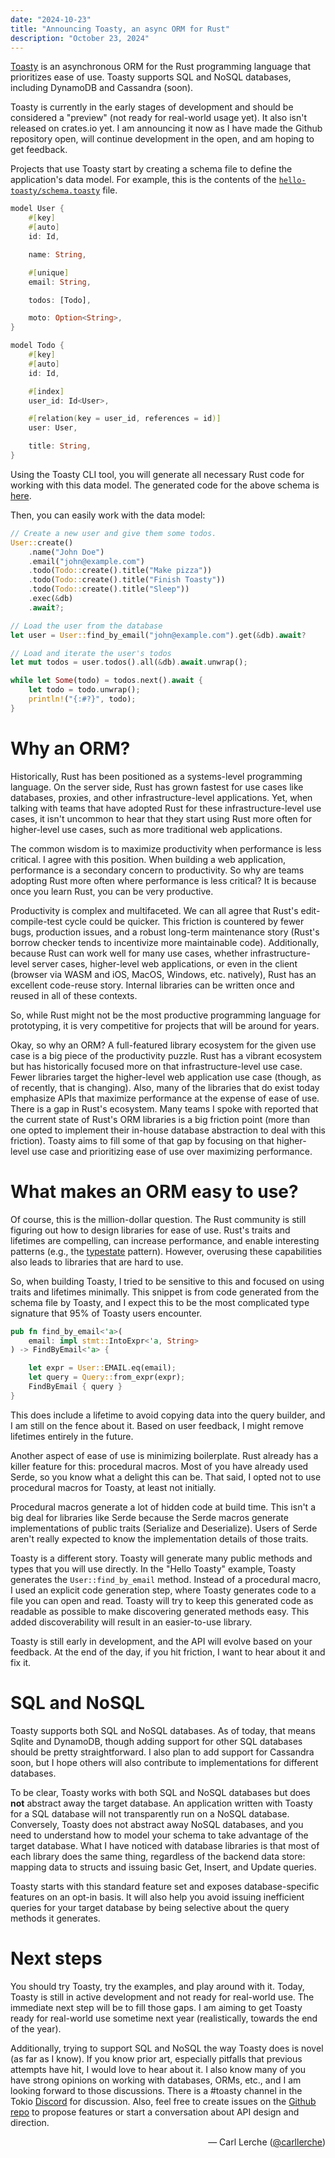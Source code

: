 ```yaml
---
date: "2024-10-23"
title: "Announcing Toasty, an async ORM for Rust"
description: "October 23, 2024"
---
```


[Toasty](https://github.com/tokio-rs/toasty) is an asynchronous ORM for the Rust
programming language that prioritizes ease of use. Toasty supports SQL and NoSQL
databases, including DynamoDB and Cassandra (soon).

Toasty is currently in the early stages of development and should be considered
a "preview" (not ready for real-world usage yet). It also isn't released on
crates.io yet. I am announcing it now as I have made the Github repository open,
will continue development in the open, and am hoping to get feedback.

Projects that use Toasty start by creating a schema file to define the
application's data model. For example, this is the contents of the
[`hello-toasty/schema.toasty`](https://github.com/tokio-rs/toasty/blob/main/examples/hello-toasty/schema.toasty)
file.

```rust
model User {
    #[key]
    #[auto]
    id: Id,

    name: String,

    #[unique]
    email: String,

    todos: [Todo],

    moto: Option<String>,
}

model Todo {
    #[key]
    #[auto]
    id: Id,

    #[index]
    user_id: Id<User>,

    #[relation(key = user_id, references = id)]
    user: User,

    title: String,
}
```

Using the Toasty CLI tool, you will generate all necessary Rust code for working
with this data model. The generated code for the above schema is
[here](https://github.com/tokio-rs/toasty/tree/main/examples/hello-toasty/src/db).

Then, you can easily work with the data model:

```rust
// Create a new user and give them some todos.
User::create()
    .name("John Doe")
    .email("john@example.com")
    .todo(Todo::create().title("Make pizza"))
    .todo(Todo::create().title("Finish Toasty"))
    .todo(Todo::create().title("Sleep"))
    .exec(&db)
    .await?;

// Load the user from the database
let user = User::find_by_email("john@example.com").get(&db).await?

// Load and iterate the user's todos
let mut todos = user.todos().all(&db).await.unwrap();

while let Some(todo) = todos.next().await {
    let todo = todo.unwrap();
    println!("{:#?}", todo);
}
```

# Why an ORM?

Historically, Rust has been positioned as a systems-level programming language.
On the server side, Rust has grown fastest for use cases like databases,
proxies, and other infrastructure-level applications. Yet, when talking with
teams that have adopted Rust for these infrastructure-level use cases, it isn't
uncommon to hear that they start using Rust more often for higher-level use
cases, such as more traditional web applications.

The common wisdom is to maximize productivity when performance is less critical.
I agree with this position. When building a web application, performance is a
secondary concern to productivity. So why are teams adopting Rust more often
where performance is less critical? It is because once you learn Rust, you can
be very productive.

Productivity is complex and multifaceted. We can all agree that Rust's
edit-compile-test cycle could be quicker. This friction is countered by fewer
bugs, production issues, and a robust long-term maintenance story (Rust's borrow
checker tends to incentivize more maintainable code). Additionally, because Rust
can work well for many use cases, whether infrastructure-level server cases,
higher-level web applications, or even in the client (browser via WASM and iOS,
MacOS, Windows, etc. natively), Rust has an excellent code-reuse story. Internal
libraries can be written once and reused in all of these contexts.

So, while Rust might not be the most productive programming language for
prototyping, it is very competitive for projects that will be around for years.

Okay, so why an ORM? A full-featured library ecosystem for the given use case is
a big piece of the productivity puzzle. Rust has a vibrant ecosystem but has
historically focused more on that infrastructure-level use case. Fewer libraries
target the higher-level web application use case (though, as of recently, that
is changing). Also, many of the libraries that do exist today emphasize APIs
that maximize performance at the expense of ease of use. There is a gap in
Rust's ecosystem. Many teams I spoke with reported that the current state of
Rust's ORM libraries is a big friction point (more than one opted to implement
their in-house database abstraction to deal with this friction). Toasty aims to
fill some of that gap by focusing on that higher-level use case and prioritizing
ease of use over maximizing performance.

# What makes an ORM easy to use?

Of course, this is the million-dollar question. The Rust community is still
figuring out how to design libraries for ease of use. Rust's traits and
lifetimes are compelling, can increase performance, and enable interesting
patterns (e.g., the [typestate](https://cliffle.com/blog/rust-typestate/)
pattern). However, overusing these capabilities also leads to libraries that are
hard to use.

So, when building Toasty, I tried to be sensitive to this and focused on using
traits and lifetimes minimally. This snippet is from code generated from the
schema file by Toasty, and I expect this to be the most complicated type
signature that 95% of Toasty users encounter.

```rust
pub fn find_by_email<'a>(
	email: impl stmt::IntoExpr<'a, String>
) -> FindByEmail<'a> {

	let expr = User::EMAIL.eq(email);
	let query = Query::from_expr(expr);
	FindByEmail { query }
}
```

This does include a lifetime to avoid copying data into the query builder, and I
am still on the fence about it. Based on user feedback, I might remove lifetimes
entirely in the future.

Another aspect of ease of use is minimizing boilerplate. Rust already has a
killer feature for this: procedural macros. Most of you have already used Serde,
so you know what a delight this can be. That said, I opted not to use procedural
macros for Toasty, at least not initially.

Procedural macros generate a lot of hidden code at build time. This isn't a big
deal for libraries like Serde because the Serde macros generate implementations
of public traits (Serialize and Deserialize). Users of Serde aren't really
expected to know the implementation details of those traits.

Toasty is a different story. Toasty will generate many public methods and types
that you will use directly. In the "Hello Toasty" example, Toasty generates the
`User::find_by_email` method. Instead of a procedural macro, I used an explicit
code generation step, where Toasty generates code to a file you can open and
read. Toasty will try to keep this generated code as readable as possible to
make discovering generated methods easy. This added discoverability will result
in an easier-to-use library.

Toasty is still early in development, and the API will evolve based on your
feedback. At the end of the day, if you hit friction, I want to hear about it
and fix it.

# SQL and NoSQL

Toasty supports both SQL and NoSQL databases. As of today, that means Sqlite and
DynamoDB, though adding support for other SQL databases should be pretty
straightforward. I also plan to add support for Cassandra soon, but I hope
others will also contribute to implementations for different databases.

To be clear, Toasty works with both SQL and NoSQL databases but does **not**
abstract away the target database. An application written with Toasty for a SQL
database will not transparently run on a NoSQL database. Conversely, Toasty does
not abstract away NoSQL databases, and you need to understand how to model your
schema to take advantage of the target database. What I have noticed with
database libraries is that most of each library does the same thing, regardless
of the backend data store: mapping data to structs and issuing basic Get,
Insert, and Update queries.

Toasty starts with this standard feature set and exposes database-specific
features on an opt-in basis. It will also help you avoid issuing inefficient
queries for your target database by being selective about the query methods it
generates.

# Next steps

You should try Toasty, try the examples, and play around with it. Today, Toasty
is still in active development and not ready for real-world use. The immediate
next step will be to fill those gaps. I am aiming to get Toasty ready for
real-world use sometime next year (realistically, towards the end of the year).

Additionally, trying to support SQL and NoSQL the way Toasty does is novel (as
far as I know). If you know prior art, especially pitfalls that previous
attempts have hit, I would love to hear about it. I also know many of you have
strong opinions on working with databases, ORMs, etc., and I am looking forward
to those discussions. There is a #toasty channel in the Tokio
[Discord](https://discord.gg/tokio) for discussion. Also, feel free to create
issues on the [Github repo](https://github.com/tokio-rs/toasty) to propose
features or start a conversation about API design and direction.

<div style="text-align:right">&mdash; Carl Lerche (<a href="https://github.com/carllerche">@carllerche</a>)</div>
